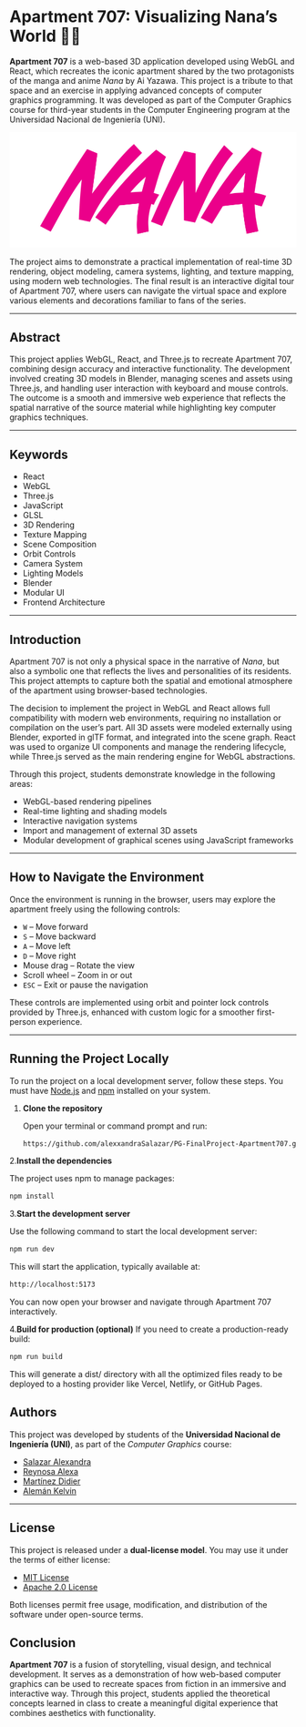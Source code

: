 # Apartment 707: Visualizing Nana’s World 🍓🪷

**Apartment 707** is a web-based 3D application developed using WebGL and React, which recreates the iconic apartment shared by the two protagonists of the manga and anime *Nana* by Ai Yazawa. This project is a tribute to that space and an exercise in applying advanced concepts of computer graphics programming. It was developed as part of the Computer Graphics course for third-year students in the Computer Engineering program at the Universidad Nacional de Ingeniería (UNI).

<p align="center">
  <img src="./readme-badge.svg" alt="Nana reame badge">
</p>


The project aims to demonstrate a practical implementation of real-time 3D rendering, object modeling, camera systems, lighting, and texture mapping, using modern web technologies. The final result is an interactive digital tour of Apartment 707, where users can navigate the virtual space and explore various elements and decorations familiar to fans of the series.

---

## Abstract

This project applies WebGL, React, and Three.js to recreate Apartment 707, combining design accuracy and interactive functionality. The development involved creating 3D models in Blender, managing scenes and assets using Three.js, and handling user interaction with keyboard and mouse controls. The outcome is a smooth and immersive web experience that reflects the spatial narrative of the source material while highlighting key computer graphics techniques.

---

## Keywords

- React  
- WebGL  
- Three.js  
- JavaScript  
- GLSL  
- 3D Rendering  
- Texture Mapping  
- Scene Composition  
- Orbit Controls  
- Camera System  
- Lighting Models  
- Blender  
- Modular UI  
- Frontend Architecture  

---

## Introduction

Apartment 707 is not only a physical space in the narrative of *Nana*, but also a symbolic one that reflects the lives and personalities of its residents. This project attempts to capture both the spatial and emotional atmosphere of the apartment using browser-based technologies.

The decision to implement the project in WebGL and React allows full compatibility with modern web environments, requiring no installation or compilation on the user’s part. All 3D assets were modeled externally using Blender, exported in glTF format, and integrated into the scene graph. React was used to organize UI components and manage the rendering lifecycle, while Three.js served as the main rendering engine for WebGL abstractions.

Through this project, students demonstrate knowledge in the following areas:

- WebGL-based rendering pipelines
- Real-time lighting and shading models
- Interactive navigation systems
- Import and management of external 3D assets
- Modular development of graphical scenes using JavaScript frameworks

---

## How to Navigate the Environment

Once the environment is running in the browser, users may explore the apartment freely using the following controls:

- `W` – Move forward  
- `S` – Move backward  
- `A` – Move left  
- `D` – Move right  
- Mouse drag – Rotate the view  
- Scroll wheel – Zoom in or out  
- `ESC` – Exit or pause the navigation  

These controls are implemented using orbit and pointer lock controls provided by Three.js, enhanced with custom logic for a smoother first-person experience.

---

## Running the Project Locally

To run the project on a local development server, follow these steps. You must have [Node.js](https://nodejs.org/) and [npm](https://www.npmjs.com/) installed on your system.

1. **Clone the repository**
   
   Open your terminal or command prompt and run:
   ```bash
   https://github.com/alexxandraSalazar/PG-FinalProject-Apartment707.git
   ```
2.**Install the dependencies**

  The project uses npm to manage packages:
   ```bash 
npm install
  ```
3.**Start the development server**

Use the following command to start the local development server:
   ```bash 
   npm run dev
  ```
  This will start the application, typically available at:
   ```bash 
  http://localhost:5173
  ```
You can now open your browser and navigate through Apartment 707 interactively.

4.**Build for production (optional)**
If you need to create a production-ready build:
   ```bash 
  npm run build
  ```
This will generate a dist/ directory with all the optimized files ready to be deployed to a hosting provider like Vercel, Netlify, or GitHub Pages.


## Authors

This project was developed by students of the **Universidad Nacional de Ingeniería (UNI)**, as part of the *Computer Graphics* course:

- [Salazar Alexandra](https://github.com/alexxandraSalazar)  
- [Reynosa Alexa](https://github.com/aaalexa)  
- [Martínez Didier](https://github.com/DYoussefMM)  
- [Alemán Kelvin ](https://github.com/kianaleman)

---

## License

This project is released under a **dual-license model**. You may use it under the terms of either license:

- [MIT License](https://choosealicense.com/licenses/mit/)
- [Apache 2.0 License](https://www.apache.org/licenses/LICENSE-2.0)

Both licenses permit free usage, modification, and distribution of the software under open-source terms.


## Conclusion

**Apartment 707** is a fusion of storytelling, visual design, and technical development. It serves as a demonstration of how web-based computer graphics can be used to recreate spaces from fiction in an immersive and interactive way. Through this project, students applied the theoretical concepts learned in class to create a meaningful digital experience that combines aesthetics with functionality.
